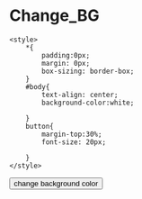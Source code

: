 # Change_BG
<!DOCTYPE html>
<html lang="en">
<head>
    <meta charset="UTF-8">
    <meta name="viewport" content="width=device-width, initial-scale=1.0">
    <title>Change_BG</title>
  
    <style>
        *{
            padding:0px;
            margin: 0px;
            box-sizing: border-box;
        }
        #body{
            text-align: center;
            background-color:white;
            
        }
        button{
            margin-top:30%;
            font-size: 20px;
            
        }
    </style>
</head>
<body id="body">
    <button id="btn">change background color</button>
</body>
<script>

        var  r , g , b ;
        
        var body = document.getElementById ('body');

        var btn = document.getElementById  ('btn') ;


        btn.addEventListener('click',

            function() {

                do{
                    r = Math.round(Math.random()*1000);

                    g = Math.round(Math.random()*1000);

                    b = Math.round(Math.random()*1000);

                } 
                while((r > 255) || (g > 255) || (b > 255))
                
                body.style.backgroundColor = `rgb(${r},${g},${b})`;
            }
        )

</script>
</html>
